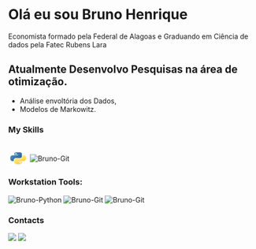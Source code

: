 # Olá eu sou Bruno Henrique
Economista formado pela Federal de Alagoas e Graduando em Ciência de dados pela Fatec Rubens Lara

## Atualmente Desenvolvo Pesquisas na área de otimização.
 - Análise envoltória dos Dados,
 - Modelos de Markowitz.
</div>

### My Skills
<div style="display: inline_block"><br>
   <img align="center" alt="Bruno-Python" height="30" width="40" src="https://raw.githubusercontent.com/devicons/devicon/master/icons/python/python-original.svg">
   <img align="center" alt="Bruno-Git" height="30" width="60" src="https://img.shields.io/badge/GIT-E44C30?style=for-the-badge&logo=git&logoColor=white">

### Workstation Tools:
   <img align="center" alt="Bruno-Python" height="30" width="60" src="https://img.shields.io/badge/Notion-000000?style=for-the-badge&logo=notion&logoColor=white">
   <img align="center" alt="Bruno-Git" height="50" width="60" src="https://numfocus.org/wp-content/uploads/2016/07/pandas-logo-300.png">
   <img align="center" alt="Bruno-Git" height="50" width="60" src="https://upload.wikimedia.org/wikipedia/commons/3/31/NumPy_logo_2020.svg">
</div>



  
### Contacts

<div>
  <a href="https://www.linkedin.com/in/bruno-henrique-alves-ferreira" target="_blank"><img src="https://img.shields.io/badge/-LinkedIn-%230077B5?style=for-the-badge&logo=linkedin&logoColor=white" target="_blank"></a>
  <a href = "mailto:contato.bruno.henrique84@outlook.com"><img src="https://cdn-dynmedia-1.microsoft.com/is/image/microsoftcorp/Outlook_260px_RE3axj8?resMode=sharp2&op_usm=1.5,0.65,15,0&wid=32&hei=32&qlt=100&fit=constrain" target="_blank"></a>
   
  
</div>
